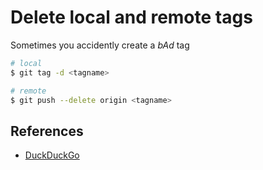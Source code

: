 # Delete local and remote tags

Sometimes you accidently create a _bAd_ tag

```bash
# local
$ git tag -d <tagname>

# remote
$ git push --delete origin <tagname>
```

## References

- [DuckDuckGo](https://duckduckgo.com/?q=git+delete+tags&iax=1&ia=qa#)
